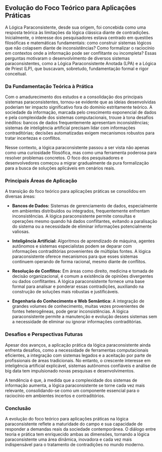 
## Evolução do Foco Teórico para Aplicações Práticas

A Lógica Paraconsistente, desde sua origem, foi concebida como uma resposta teórica às limitações da lógica clássica diante de contradições. Inicialmente, o interesse dos pesquisadores estava centrado em questões filosóficas e matemáticas fundamentais: como construir sistemas lógicos que não colapsem diante de inconsistências? Como formalizar o raciocínio em contextos onde a informação pode ser conflitante ou incompleta? Essas perguntas motivaram o desenvolvimento de diversos sistemas paraconsistentes, como a Lógica Paraconsistente Anotada (LPA) e a Lógica de Priest (LP), que buscavam, sobretudo, fundamentação formal e rigor conceitual.

### Da Fundamentação Teórica à Prática

Com o amadurecimento dos estudos e a consolidação dos principais sistemas paraconsistentes, tornou-se evidente que as ideias desenvolvidas poderiam ter impacto significativo fora do domínio estritamente teórico. A sociedade da informação, marcada pelo crescimento exponencial de dados e pela complexidade dos sistemas computacionais, trouxe à tona desafios inéditos: bancos de dados frequentemente apresentam inconsistências; sistemas de inteligência artificial precisam lidar com informações contraditórias; decisões automatizadas exigem mecanismos robustos para tratar incertezas e conflitos.

Nesse contexto, a lógica paraconsistente passou a ser vista não apenas como uma curiosidade filosófica, mas como uma ferramenta poderosa para resolver problemas concretos. O foco dos pesquisadores e desenvolvedores começou a migrar gradualmente da pura formalização para a busca de soluções aplicáveis em cenários reais.

### Principais Áreas de Aplicação

A transição do foco teórico para aplicações práticas se consolidou em diversas áreas:

- **Bancos de Dados:** Sistemas de gerenciamento de dados, especialmente em ambientes distribuídos ou integrados, frequentemente enfrentam inconsistências. A lógica paraconsistente permite consultas e operações mesmo quando há dados conflitantes, evitando a paralisação do sistema ou a necessidade de eliminar informações potencialmente valiosas.

- **Inteligência Artificial:** Algoritmos de aprendizado de máquina, agentes autônomos e sistemas especialistas podem se deparar com informações contraditórias provenientes de múltiplas fontes. A lógica paraconsistente oferece mecanismos para que esses sistemas continuem operando de forma racional, mesmo diante de conflitos.

- **Resolução de Conflitos:** Em áreas como direito, medicina e tomada de decisão organizacional, é comum a existência de opiniões divergentes ou dados conflitantes. A lógica paraconsistente fornece uma base formal para analisar e ponderar essas contradições, auxiliando na construção de soluções mais robustas e justificáveis.

- **Engenharia do Conhecimento e Web Semântica:** A integração de grandes volumes de conhecimento, muitas vezes provenientes de fontes heterogêneas, pode gerar inconsistências. A lógica paraconsistente permite a manutenção e evolução desses sistemas sem a necessidade de eliminar ou ignorar informações contraditórias.

### Desafios e Perspectivas Futuras

Apesar dos avanços, a aplicação prática da lógica paraconsistente ainda enfrenta desafios, como a necessidade de ferramentas computacionais eficientes, a integração com sistemas legados e a aceitação por parte de profissionais de áreas tradicionais. No entanto, o crescente interesse em inteligência artificial explicável, sistemas autônomos confiáveis e análise de big data tem impulsionado novas pesquisas e desenvolvimentos.

A tendência é que, à medida que a complexidade dos sistemas de informação aumenta, a lógica paraconsistente se torne cada vez mais relevante, consolidando-se como um componente essencial para o raciocínio em ambientes incertos e contraditórios.

### Conclusão

A evolução do foco teórico para aplicações práticas na lógica paraconsistente reflete a maturidade do campo e sua capacidade de responder a demandas reais da sociedade contemporânea. O diálogo entre teoria e prática tem enriquecido ambas as dimensões, tornando a lógica paraconsistente uma área dinâmica, inovadora e cada vez mais indispensável para o tratamento de contradições no mundo moderno.
```
